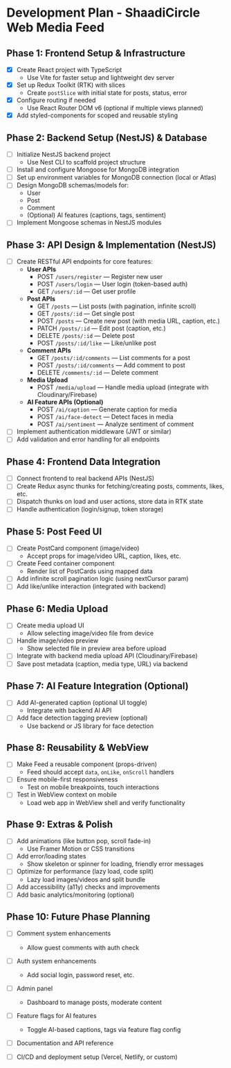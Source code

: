 # Development Plan - ShaadiCircle Web Media Feed

## Phase 1: Frontend Setup & Infrastructure
- [x] Create React project with TypeScript  
  - Use Vite for faster setup and lightweight dev server
- [x] Set up Redux Toolkit (RTK) with slices  
  - Create `postSlice` with initial state for posts, status, error
- [x] Configure routing if needed  
  - Use React Router DOM v6 (optional if multiple views planned)
- [x] Add styled-components for scoped and reusable styling

## Phase 2: Backend Setup (NestJS) & Database
- [ ] Initialize NestJS backend project  
  - Use Nest CLI to scaffold project structure
- [ ] Install and configure Mongoose for MongoDB integration
- [ ] Set up environment variables for MongoDB connection (local or Atlas)
- [ ] Design MongoDB schemas/models for:
  - User
  - Post
  - Comment
  - (Optional) AI features (captions, tags, sentiment)
- [ ] Implement Mongoose schemas in NestJS modules

## Phase 3: API Design & Implementation (NestJS)
- [ ] Create RESTful API endpoints for core features:
  - **User APIs**
    - POST `/users/register` — Register new user
    - POST `/users/login` — User login (token-based auth)
    - GET `/users/:id` — Get user profile
  - **Post APIs**
    - GET `/posts` — List posts (with pagination, infinite scroll)
    - GET `/posts/:id` — Get single post
    - POST `/posts` — Create new post (with media URL, caption, etc.)
    - PATCH `/posts/:id` — Edit post (caption, etc.)
    - DELETE `/posts/:id` — Delete post
    - POST `/posts/:id/like` — Like/unlike post
  - **Comment APIs**
    - GET `/posts/:id/comments` — List comments for a post
    - POST `/posts/:id/comments` — Add comment to post
    - DELETE `/comments/:id` — Delete comment
  - **Media Upload**
    - POST `/media/upload` — Handle media upload (integrate with Cloudinary/Firebase)
  - **AI Feature APIs (Optional)**
    - POST `/ai/caption` — Generate caption for media
    - POST `/ai/face-detect` — Detect faces in media
    - POST `/ai/sentiment` — Analyze sentiment of comment
- [ ] Implement authentication middleware (JWT or similar)
- [ ] Add validation and error handling for all endpoints

## Phase 4: Frontend Data Integration
- [ ] Connect frontend to real backend APIs (NestJS)
- [ ] Create Redux async thunks for fetching/creating posts, comments, likes, etc.
- [ ] Dispatch thunks on load and user actions, store data in RTK state
- [ ] Handle authentication (login/signup, token storage)

## Phase 5: Post Feed UI
- [ ] Create PostCard component (image/video)  
  - Accept props for image/video URL, caption, likes, etc.
- [ ] Create Feed container component  
  - Render list of PostCards using mapped data
- [ ] Add infinite scroll pagination logic (using nextCursor param)
- [ ] Add like/unlike interaction (integrated with backend)

## Phase 6: Media Upload
- [ ] Create media upload UI  
  - Allow selecting image/video file from device
- [ ] Handle image/video preview  
  - Show selected file in preview area before upload
- [ ] Integrate with backend media upload API (Cloudinary/Firebase)
- [ ] Save post metadata (caption, media type, URL) via backend

## Phase 7: AI Feature Integration (Optional)
- [ ] Add AI-generated caption (optional UI toggle)  
  - Integrate with backend AI API
- [ ] Add face detection tagging preview (optional)  
  - Use backend or JS library for face detection

## Phase 8: Reusability & WebView
- [ ] Make Feed a reusable component (props-driven)  
  - Feed should accept `data`, `onLike`, `onScroll` handlers
- [ ] Ensure mobile-first responsiveness  
  - Test on mobile breakpoints, touch interactions
- [ ] Test in WebView context on mobile  
  - Load web app in WebView shell and verify functionality

## Phase 9: Extras & Polish
- [ ] Add animations (like button pop, scroll fade-in)  
  - Use Framer Motion or CSS transitions
- [ ] Add error/loading states  
  - Show skeleton or spinner for loading, friendly error messages
- [ ] Optimize for performance (lazy load, code split)  
  - Lazy load images/videos and split bundle
- [ ] Add accessibility (a11y) checks and improvements
- [ ] Add basic analytics/monitoring (optional)

## Phase 10: Future Phase Planning
- [ ] Comment system enhancements  
  - Allow guest comments with auth check
- [ ] Auth system enhancements  
  - Add social login, password reset, etc.
- [ ] Admin panel  
  - Dashboard to manage posts, moderate content
- [ ] Feature flags for AI features  
  - Toggle AI-based captions, tags via feature flag config
- [ ] Documentation and API reference
- [ ] CI/CD and deployment setup (Vercel, Netlify, or custom)

